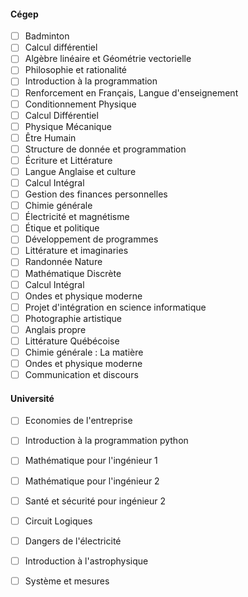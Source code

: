 #### Cégep
- [ ] Badminton
- [ ] Calcul différentiel
- [ ] Algèbre linéaire et Géométrie vectorielle
- [ ] Philosophie et rationalité
- [ ] Introduction à la programmation
- [ ] Renforcement en Français, Langue d'enseignement
- [ ] Conditionnement Physique
- [ ] Calcul Différentiel
- [ ] Physique Mécanique
- [ ] Être Humain
- [ ] Structure de donnée et programmation
- [ ] Écriture et Littérature
- [ ] Langue Anglaise et culture
- [ ] Calcul Intégral
- [ ] Gestion des finances personnelles
- [ ] Chimie générale
- [ ] Électricité et magnétisme
- [ ] Étique et politique
- [ ] Développement de programmes
- [ ] Littérature et imaginaries
- [ ] Randonnée Nature
- [ ] Mathématique Discrète
- [ ] Calcul Intégral
- [ ] Ondes et physique moderne
- [ ] Projet d'intégration en science informatique
- [ ] Photographie artistique
- [ ] Anglais propre
- [ ] Littérature Québécoise
- [ ] Chimie générale : La matière
- [ ] Ondes et physique moderne
- [ ] Communication et discours

#### Université
- [ ] Economies de l'entreprise
- [ ] Introduction à la programmation python
- [ ] Mathématique pour l'ingénieur 1
- [ ] Mathématique pour l'ingénieur 2
- [ ] Santé et sécurité pour ingénieur 2
- [ ] Circuit Logiques
- [ ] Dangers de l'électricité
- [ ] Introduction à l'astrophysique
- [ ] Système et mesures

